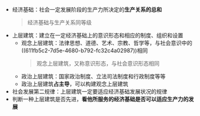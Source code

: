 - 经济基础：社会一定发展阶段的生产力所决定的**生产关系的总和**
  > 经济基础与生产关系同等级
- 上层建筑：建立在一定经济基础上的意识形态和相应的制度、组织和设置
	- 观念上层建筑：法律思想、道德、艺术、宗教、哲学等，与社会意识中的 ((611fb5c2-7d5e-4680-b792-fc32c4a02987))相同
	  > 观念上层建筑，又称意识形态，与社会意识形态相同
	- 政治上层建筑：国家政治制度、立法司法制度和行政制度等等
	- 政治上层建筑**占主导**，可以构建观念上层建筑
- 社会发展第二规律：上层建筑一定要适应经济基础发展状况的规律
- 判断一种上层建筑是否先进，**看他所服务的经济基础是否可以适应生产力的发展**